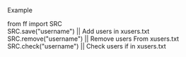 Example<br/>

from ff import SRC
<br/>
SRC.save("username") || Add users in xusers.txt<br/>
SRC.remove("username")  || Remove users From xusers.txt<br/>
SRC.check("username")  || Check users if in xusers.txt<br/>
